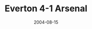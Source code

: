 ---
layout: post
title: Everton 4-1 Arsenal
date: 2004-08-15
categories: premier-league
video: VB1JXoOYwjY
summary: Arsenal start the defence of their title with a convincing win over Everton
permalink: 2004/everton-4-1-arsenal
---